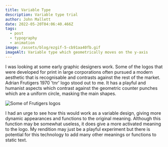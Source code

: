 ```yaml
---
title: Variable Type
description: Variable type trial
author: John Mallett
date: 2022-05-20T04:06:40.466Z
tags:
  - post
  - typography
  - animation
image: /assets/blog/ezgif-5-cb91aa40fb.gif
imageAlt: Variable type which geometrically moves on the y-axis
---
```

I was looking at some early graphic designers work. Some of the logos that were developed for print in large corporations often pursued a modern aesthetic that is recognisable and contrasts against the rest of the market. Adrian Frutigers 1970 'tnr' logo stood out to me. It has a playful and humanist aspects which contrast against the geometric counter punches which are a uniform circle, masking the main shapes. 

![Some of Frutigers logos](/assets/blog/frutiger_logos.png)



I had an urge to see how this would work as a variable design, giving more dynamic appearances and functions to the original meaning. Although this function may be somewhat useless, it does give a more activated meaning to the logo. My rendition may just be a playful experiment but there is potential for this technology to add many other meanings or functions to static text.